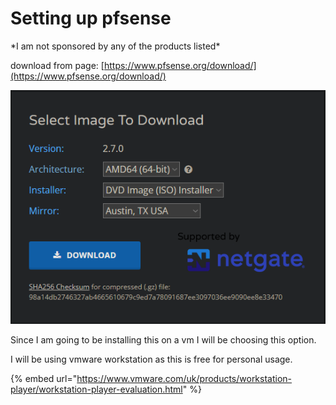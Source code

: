 # Setting up pfsense

\*I am not sponsored by any of the products listed\*



download from page: [https://www.pfsense.org/download/](https://www.pfsense.org/download/)

![](../.gitbook/assets/image.png)

Since I am going to be installing this on a vm I will be choosing this option.

I will be using vmware workstation as this is free for personal usage.

{% embed url="https://www.vmware.com/uk/products/workstation-player/workstation-player-evaluation.html" %}



